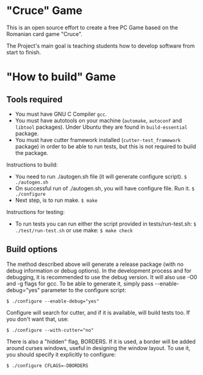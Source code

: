 "Cruce" Game
=========

This is an open source effort to create a free PC Game based on the Romanian
card game "Cruce".

The Project's main goal is teaching students how to develop software from start
to finish.

"How to build" Game
=========

Tools required
------
- You must have GNU C Compiler ```gcc```.
- You must have autotools on your machine (```automake```, ```autoconf``` and
```libtool``` packages). Under Ubuntu they are found in ```build-essential```
package.
- You must have cutter framework installed (```cutter-test_framework```
package) in order to be able to run tests, but this is not required to build
the package.

Instructions to build:
- You need to run ./autogen.sh file (it will generate configure script).
  ```$ ./autogen.sh```
- On successful run of ./autogen.sh, you will have configure file. Run it.
  ```$ ./configure```
- Next step, is to run make. ```$ make```

Instructions for testing:
- To run tests you can run either the script provided in tests/run-test.sh:
  ```$ ./test/run-test.sh```
  or use make:
  ```$ make check```

Build options
------

The method described above will generate a release package (with no debug
information or debug options). In the development process and for debugging,
it is recommended to use the debug version. It will also use -O0 and -g flags
for gcc. To be able to generate it, simply pass --enable-debug="yes" parameter 
to the configure script:

```$ ./configure --enable-debug="yes"```

Configure will search for cutter, and if it is available, will build tests
too. If you don't want that, use:

```$ ./configure --with-cutter="no"```

There is also a "hidden" flag, BORDERS. If it is used, a border will be added
around curses windows, useful in designing the window layout. To use it, you
should specify it explicitly to configure:

```$ ./configure CFLAGS=-DBORDERS```

